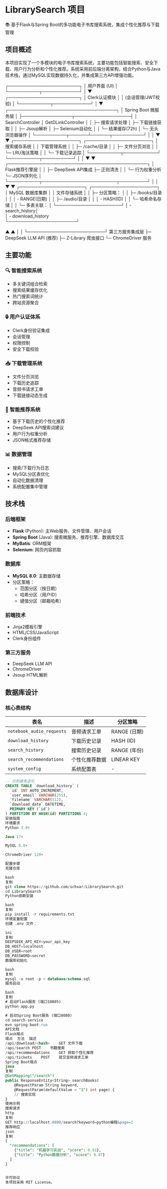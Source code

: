 # LibrarySearch 项目

📚 基于Flask与Spring Boot的多功能电子书库搜索系统，集成个性化推荐与下载管理

## 项目概述

本项目实现了一个多模块的电子书库搜索系统，主要功能包括智能搜索、安全下载、用户行为分析和个性化推荐。系统采用前后端分离架构，结合Python与Java技术栈，通过MySQL实现数据持久化，并集成第三方API增强功能。

┌───────────────────────┐
│      用户界面 (UI)      │
└──────────┬────────────┘
           │
           ▼
┌───────────────────────┐
│  Clerk认证模块         │
│  (会话管理/JWT校验)     │
└──────────┬────────────┘
           │
           ▼
┌───────────────────────────────────┐
│         Spring Boot 微服务层        │
├────────────────┬──────────────────┤
│  SearchController   │ GetDLinkController │
│  ├─ 搜索请求处理      │ ├─ 下载链接获取     │
│  ├─ Jsoup解析       │ ├─ Selenium自动化  │
│  └─ 结果缓存(72h)    │ └─ 无头浏览器操作   │
└──────────┬──────┴──────┬──────────┘
           │              │
           ▼              ▼
┌─────────────────────┐  ┌─────────────────────┐
│   搜索缓存系统        │  │   下载管理系统       │
│   ├─ /cache/目录     │  │   ├─ 文件分页浏览     │
│   └─ LRU淘汰策略     │  │   └─ 下载记录追踪     │
└──────────┬───────────┘  └──────────┬──────────┘
           │                          │
           ▼                          ▼
┌─────────────────────────────────────────────┐
│                Flask推荐引擎层               │
│  ├─ DeepSeek API集成       ├─ 正则清洗       │
│  └─ 行为权重分析           └─ JSON序列化     │
└──────────┬────────────────────────┬─────────┘
           │                        │
           ▼                        ▼
┌─────────────────────┐  ┌─────────────────────┐
│  MySQL 数据库集群     │  │   文件存储系统       │
│  ├─ 分区策略：        │  │   ├─ /books/目录    │
│  │   - RANGE(日期)   │  │   ├─ /audio/目录    │
│  │   - HASH(ID)      │  │   └─ 哈希命名存储    │
│  └─ 多表关联：        │  └─────────────────────┘
│      - search_history│             
│      - download_history            
└──────────────────────┘

▲                         ▲
│                         │
└─────────────────────────┘
     第三方服务集成层
 ├─ DeepSeek LLM API (推荐)
 ├─ Z-Library 爬虫接口
 └─ ChromeDriver 服务

## 主要功能

### 🔍 智能搜索系统
- 多关键词组合检索
- 搜索结果缓存优化
- 热门搜索词统计
- 跨站资源聚合

### 🔒 用户认证体系
- Clerk身份验证集成
- 会话管理
- 权限控制
- 安全下载校验

### 📥 下载管理系统
- 文件分页浏览
- 下载历史追踪
- 音频书请求工单
- 下载链接动态生成

### 🧠 智能推荐系统
- 基于下载历史的个性化推荐
- DeepSeek API搜索词建议
- 用户行为权重分析
- JSON格式推荐存储

### 📊 数据管理
- 搜索/下载行为日志
- MySQL分区表优化
- 自动化数据清理
- 系统配置集中管理

## 技术栈

### 后端框架
- **Flask** (Python): 主Web服务、文件管理、用户会话
- **Spring Boot** (Java): 搜索微服务、推荐引擎、数据库交互
- **MyBatis**: ORM框架
- **Selenium**: 网页内容抓取

### 数据库
- **MySQL 8.0**: 主数据存储
- 分区策略：
  - 范围分区（按日期）
  - 哈希分区（用户ID）
  - 键值分区（邮箱哈希）

### 前端技术
- Jinja2模板引擎
- HTML/CSS/JavaScript
- Clerk身份组件

### 第三方服务
- DeepSeek LLM API
- ChromeDriver
- Jsoup HTML解析

## 数据库设计

### 核心表结构

| 表名                     | 描述                   | 分区策略         |
|--------------------------|------------------------|------------------|
| `notebook_audio_requests` | 音频请求工单           | RANGE (日期)    |
| `download_history`       | 下载历史记录           | HASH (ID)       |
| `search_history`         | 搜索历史记录           | RANGE (年份)    |
| `search_recommendations` | 个性化推荐数据         | LINEAR KEY      |
| `system_config`          | 系统配置表             | -               |

```sql
-- 示例建表语句
CREATE TABLE `download_history` (
  `id` INT AUTO_INCREMENT,
  `user_email` VARCHAR(255),
  `filename` VARCHAR(512),
  `download_date` DATETIME,
  PRIMARY KEY (`id`)
) PARTITION BY HASH(id) PARTITIONS 4;
安装指南
环境要求
Python 3.9+

Java 17+

MySQL 8.0+

ChromeDriver 120+

配置步骤
克隆仓库

bash
复制
git clone https://github.com/schxar/LibrarySearch.git
cd LibrarySearch
Python依赖安装

bash
复制
pip install -r requirements.txt
环境变量配置
创建 .env 文件：

ini
复制
DEEPSEEK_API_KEY=your_api_key
DB_HOST=localhost
DB_USER=root
DB_PASSWORD=secret
数据库初始化

bash
复制
mysql -u root -p < database/schema.sql
服务启动

bash
复制
# 启动Flask服务 (端口10805)
python app.py

# 启动Spring Boot服务 (端口8080)
cd search-service
mvn spring-boot:run
API文档
Flask端点
端点	方法	描述
/api/download/<hash>	GET	文件下载
/api/search	POST	书籍搜索
/api/recommendations	GET	获取个性化推荐
/api/tickets	POST	提交音频请求工单
Spring Boot端点
java
复制
@GetMapping("/search")
public ResponseEntity<String> searchBooks(
    @RequestParam String keyword,
    @RequestParam(defaultValue = "1") int page) {
    // 搜索实现
}
使用示例
搜索请求
http
复制
GET http://localhost:8080/search?keyword=python编程&page=2
推荐响应
json
复制
{
  "recommendations": [
    {"title": "机器学习实战", "score": 0.92},
    {"title": "Python数据分析", "score": 0.87}
  ]
}


许可协议
本项目采用 MIT License。
